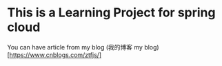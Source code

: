 This is a Learning Project for spring cloud
=============
You can have article from my blog  (我的博客 my blog)[https://www.cnblogs.com/ztfjs/]